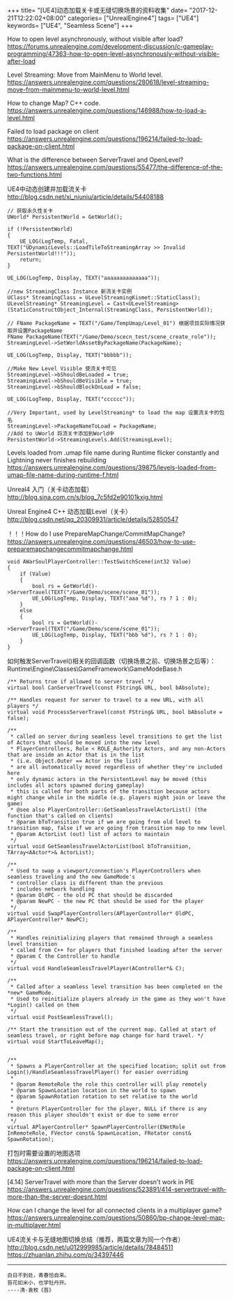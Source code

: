 +++
title= "[UE4]动态加载关卡或无缝切换场景的资料收集"
date= "2017-12-21T12:22:02+08:00"
categories= ["UnrealEngine4"]
tags= ["UE4"]
keywords= ["UE4", "Seamless Scene"]
+++

How to open level asynchronously, without visible after load?  
https://forums.unrealengine.com/development-discussion/c-gameplay-programming/47363-how-to-open-level-asynchronously-without-visible-after-load

Level Streaming: Move from MainMenu to World level.  
https://answers.unrealengine.com/questions/280618/level-streaming-move-from-mainmenu-to-world-level.html

How to change Map? C++ code.  
https://answers.unrealengine.com/questions/146988/how-to-load-a-level.html

Failed to load package on client  
https://answers.unrealengine.com/questions/196214/failed-to-load-package-on-client.html

What is the difference between ServerTravel and OpenLevel?  
https://answers.unrealengine.com/questions/55477/the-difference-of-the-two-functions.html

UE4中动态创建并加载流关卡  
http://blog.csdn.net/xi_niuniu/article/details/54408188

	// 获取永久性关卡  
	UWorld* PersistentWorld = GetWorld();

	if (!PersistentWorld)
	{
		UE_LOG(LogTemp, Fatal, TEXT("UDynamicLevels::LoadTileToStreamingArray >> Invalid PersistentWorld!!!"));
		return;
	}

	UE_LOG(LogTemp, Display, TEXT("aaaaaaaaaaaaaa"));

	//new StreamingClass Instance 新流关卡实例  
	UClass* StreamingClass = ULevelStreamingKismet::StaticClass();
	ULevelStreaming* StreamingLevel = Cast<ULevelStreaming>(StaticConstructObject_Internal(StreamingClass, PersistentWorld));

	// FName PackageName = TEXT("/Game/TempUmap/Level_01") 根据项目实际情况获取并设置PackageName  
	FName PackageName(TEXT("/Game/Demo/scecn_test/scene_create_role"));
	StreamingLevel->SetWorldAssetByPackageName(PackageName);

	UE_LOG(LogTemp, Display, TEXT("bbbbb"));

	//Make New Level Visible 使流关卡可见  
	StreamingLevel->bShouldBeLoaded = true;
	StreamingLevel->bShouldBeVisible = true;
	StreamingLevel->bShouldBlockOnLoad = false;

	UE_LOG(LogTemp, Display, TEXT("cccccc"));

	//Very Important, used by LevelStreaming* to load the map 设置流关卡的包名  
	StreamingLevel->PackageNameToLoad = PackageName;
	//Add to UWorld 将流关卡添加到World中  
	PersistentWorld->StreamingLevels.Add(StreamingLevel);


Levels loaded from .umap file name during Runtime flicker constantly and Lightning never finishes rebuilding  
https://answers.unrealengine.com/questions/39875/levels-loaded-from-umap-file-name-during-runtime-f.html

Unreal4 入门（关卡动态加载）  
http://blog.sina.com.cn/s/blog_7c5fd2e90101kxig.html

Unreal Engine4 C++ 动态加载Level（关卡）  
http://blog.csdn.net/qq_20309931/article/details/52850547

！！！How do I use PrepareMapChange/CommitMapChange?  
https://answers.unrealengine.com/questions/46503/how-to-use-preparemapchangecommitmapchange.html


	void AWarSoulPlayerController::TestSwitchScene(int32 Value)
	{
		if (Value)
		{
			bool rs = GetWorld()->ServerTravel(TEXT("/Game/Demo/scene/scene_01"));
			UE_LOG(LogTemp, Display, TEXT("aaa %d"), rs ? 1 : 0);
		}
		else
		{
			bool rs = GetWorld()->ServerTravel(TEXT("/Game/Demo/scene/scene_01"));
			UE_LOG(LogTemp, Display, TEXT("bbb %d"), rs ? 1 : 0);
		}
	}

如何触发ServerTravel()相关的回调函数（切换场景之前、切换场景之后等）：  
Runtime\Engine\Classes\GameFramework\GameModeBase.h

	/** Returns true if allowed to server travel */
	virtual bool CanServerTravel(const FString& URL, bool bAbsolute);

	/** Handles request for server to travel to a new URL, with all players */
	virtual void ProcessServerTravel(const FString& URL, bool bAbsolute = false);

	/** 
	 * called on server during seamless level transitions to get the list of Actors that should be moved into the new level
	 * PlayerControllers, Role < ROLE_Authority Actors, and any non-Actors that are inside an Actor that is in the list
	 * (i.e. Object.Outer == Actor in the list)
	 * are all automatically moved regardless of whether they're included here
	 * only dynamic actors in the PersistentLevel may be moved (this includes all actors spawned during gameplay)
	 * this is called for both parts of the transition because actors might change while in the middle (e.g. players might join or leave the game)
	 * @see also PlayerController::GetSeamlessTravelActorList() (the function that's called on clients)
	 * @param bToTransition true if we are going from old level to transition map, false if we are going from transition map to new level
	 * @param ActorList (out) list of actors to maintain
	 */
	virtual void GetSeamlessTravelActorList(bool bToTransition, TArray<AActor*>& ActorList);

	/**
	 * Used to swap a viewport/connection's PlayerControllers when seamless traveling and the new GameMode's
	 * controller class is different than the previous
	 * includes network handling
	 * @param OldPC - the old PC that should be discarded
	 * @param NewPC - the new PC that should be used for the player
	 */
	virtual void SwapPlayerControllers(APlayerController* OldPC, APlayerController* NewPC);

	/**
	 * Handles reinitializing players that remained through a seamless level transition
	 * called from C++ for players that finished loading after the server
	 * @param C the Controller to handle
	 */
	virtual void HandleSeamlessTravelPlayer(AController*& C);

	/**
	 * Called after a seamless level transition has been completed on the *new* GameMode.
	 * Used to reinitialize players already in the game as they won't have *Login() called on them
	 */
	virtual void PostSeamlessTravel();

	/** Start the transition out of the current map. Called at start of seamless travel, or right before map change for hard travel. */
	virtual void StartToLeaveMap();


	/**
	 * Spawns a PlayerController at the specified location; split out from Login()/HandleSeamlessTravelPlayer() for easier overriding
	 *
	 * @param RemoteRole the role this controller will play remotely
	 * @param SpawnLocation location in the world to spawn
	 * @param SpawnRotation rotation to set relative to the world
	 *
	 * @return PlayerController for the player, NULL if there is any reason this player shouldn't exist or due to some error
	 */
	virtual APlayerController* SpawnPlayerController(ENetRole InRemoteRole, FVector const& SpawnLocation, FRotator const& SpawnRotation);


打包时需要设置的地图选项  
https://answers.unrealengine.com/questions/196214/failed-to-load-package-on-client.html

[4.14] ServerTravel with more than the Server doesn't work in PIE  
https://answers.unrealengine.com/questions/523891/414-servertravel-with-more-than-the-server-doesnt.html

How can I change the level for all connected clients in a multiplayer game?  
https://answers.unrealengine.com/questions/50860/bp-change-level-map-in-multiplayer.html

UE4流关卡与无缝地图切换总结（推荐，两篇文章为同一个作者）  
http://blog.csdn.net/u012999985/article/details/78484511
https://zhuanlan.zhihu.com/p/34397446

***
`白日不到处，青春恰自来。`  
`苔花如米小，也学牡丹开。`  
`----清·袁枚《苔》`